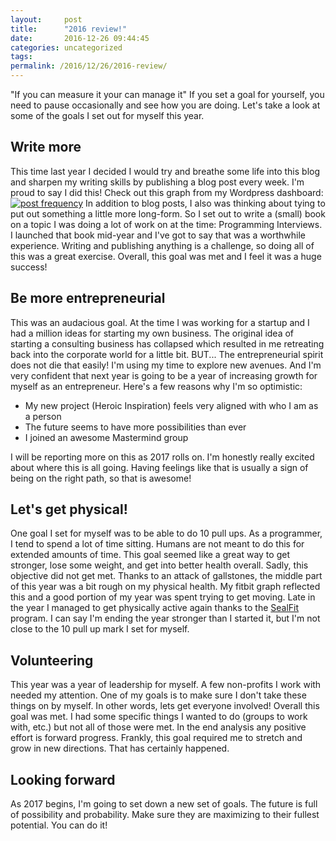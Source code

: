 ```yaml
---
layout:     post
title:      "2016 review!"
date:       2016-12-26 09:44:45
categories: uncategorized
tags:  
permalink: /2016/12/26/2016-review/
---
```

"If you can measure it your can manage it" If you set a goal for yourself, you need to pause occasionally and see how you are doing. Let's take a look at some of the goals I set out for myself this year.

## Write more

This time last year I decided I would try and breathe some life into this blog and sharpen my writing skills by publishing a blog post every week. I'm proud to say I did this! Check out this graph from my Wordpress dashboard: [![post frequency](https://ironboundsoftware.com/blog/wp-content/uploads/2016/12/Screenshot-from-2016-12-23-154035.png)](https://ironboundsoftware.com/blog/wp-content/uploads/2016/12/Screenshot-from-2016-12-23-154035.png) In addition to blog posts, I also was thinking about tying to put out something a little more long-form. So I set out to write a (small) book on a topic I was doing a lot of work on at the time: Programming Interviews. I launched that book mid-year and I've got to say that was a worthwhile experience. Writing and publishing anything is a challenge, so doing all of this was a great exercise. Overall, this goal was met and I feel it was a huge success! 

## Be more entrepreneurial

This was an audacious goal. At the time I was working for a startup and I had a million ideas for starting my own business. The original idea of starting a consulting business has collapsed which resulted in me retreating back into the corporate world for a little bit. BUT... The entrepreneurial spirit does not die that easily! I'm using my time to explore new avenues. And I'm very confident that next year is going to be a year of increasing growth for myself as an entrepreneur. Here's a few reasons why I'm so optimistic: 

  * My new project (Heroic Inspiration) feels very aligned with who I am as a person
  * The future seems to have more possibilities than ever
  * I joined an awesome Mastermind group

I will be reporting more on this as 2017 rolls on. I'm honestly really excited about where this is all going. Having feelings like that is usually a sign of being on the right path, so that is awesome! 

## Let's get physical!

One goal I set for myself was to be able to do 10 pull ups. As a programmer, I tend to spend a lot of time sitting. Humans are not meant to do this for extended amounts of time. This goal seemed like a great way to get stronger, lose some weight, and get into better health overall. Sadly, this objective did not get met. Thanks to an attack of gallstones, the middle part of this year was a bit rough on my physical health. My fitbit graph reflected this and a good portion of my year was spent trying to get moving. Late in the year I managed to get physically active again thanks to the [SealFit](http://sf7.sealfit.com/) program. I can say I'm ending the year stronger than I started it, but I'm not close to the 10 pull up mark I set for myself. 

## Volunteering

This year was a year of leadership for myself. A few non-profits I work with needed my attention. One of my goals is to make sure I don't take these things on by myself. In other words, lets get everyone involved! Overall this goal was met. I had some specific things I wanted to do (groups to work with, etc.) but not all of those were met. In the end analysis any positive effort is forward progress. Frankly, this goal required me to stretch and grow in new directions. That has certainly happened. 

## Looking forward

As 2017 begins, I'm going to set down a new set of goals. The future is full of possibility and probability. Make sure they are maximizing to their fullest potential. You can do it!

